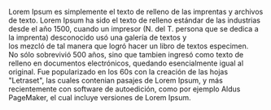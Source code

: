 Lorem Ipsum es simplemente el texto de relleno de las imprentas y 
archivos de texto. Lorem Ipsum ha sido el texto de relleno estándar de 
las industrias desde el año 1500, cuando un impresor (N. del T. persona 
que se dedica a la imprenta) desconocido usó una galería de textos y  
los mezcló de tal manera que logró hacer un libro de textos especimen.  
No sólo sobrevivió 500 años, sino que tambien ingresó como texto de   
 relleno en documentos electrónicos, quedando esencialmente igual al  
 original. Fue popularizado en los 60s con la creación de las hojas  
 "Letraset", las cuales contenian pasajes de Lorem Ipsum, y más  
 recientemente con software de autoedición, como por ejemplo Aldus  
 PageMaker, el cual incluye versiones de Lorem Ipsum. 